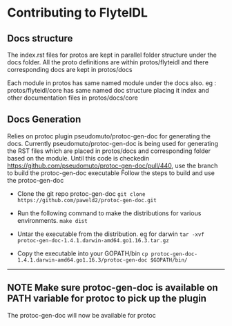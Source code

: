 # Contributing to FlyteIDL

## Docs structure
The index.rst files for protos are kept in parallel folder structure under the docs folder.
All the proto definitions are within protos/flyteidl and there corresponding docs are kept in protos/docs

Each module in protos has same named module under the docs also.
eg : protos/flyteidl/core has same named doc structure placing it index and other documentation files in protos/docs/core

## Docs Generation
Relies on protoc plugin pseudomuto/protoc-gen-doc for generating the docs.
Currently pseudomuto/protoc-gen-doc is being used for generating the RST files which are placed in protos/docs and corresponding folder based on the module.
Until this code is checkedin https://github.com/pseudomuto/protoc-gen-doc/pull/440, use the branch to build the protoc-gen-doc executable
Follow the steps to build and use the protoc-gen-doc 
* Clone the git repo protoc-gen-doc 
  ``git clone https://github.com/paweld2/protoc-gen-doc.git``

* Run the following command to make the distributions for various environments. 
    ``make dist``

* Untar the executable from the distribution. eg for darwin
   ``tar -xvf protoc-gen-doc-1.4.1.darwin-amd64.go1.16.3.tar.gz``

* Copy the executable into your GOPATH/bin
   ``cp protoc-gen-doc-1.4.1.darwin-amd64.go1.16.3/protoc-gen-doc $GOPATH/bin/``

---
**NOTE**
Make sure protoc-gen-doc is available on PATH variable for protoc to pick up the plugin
---

The protoc-gen-doc will now be available for protoc
